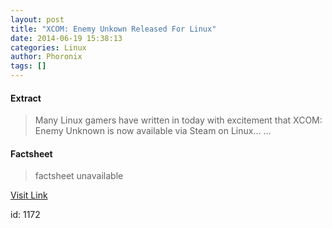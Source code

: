 ```yaml
---
layout: post
title: "XCOM: Enemy Unkown Released For Linux"
date: 2014-06-19 15:38:13
categories: Linux
author: Phoronix
tags: []
---
```



#### Extract
>Many Linux gamers have written in today with excitement that XCOM: Enemy Unknown is now available via Steam on Linux......

#### Factsheet
>factsheet unavailable

[Visit Link](https://www.linux.com/news/software/applications/777421-xcom-enemy-unkown-released-for-linux/)

id:    1172


